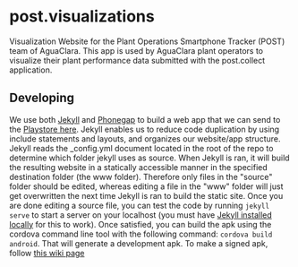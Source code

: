 # post.visualizations
Visualization Website for the Plant Operations Smartphone Tracker (POST) team of AguaClara. This app is used by AguaClara plant operators to visualize their plant performance data submitted with the post.collect application. 

## Developing
We use both [Jekyll](http://jekyllrb.com/) and [Phonegap](http://phonegap.com/) to build a web app that we can send to the [Playstore here](https://play.google.com/store/apps/details?id=org.aguaclara.post.visualizations). Jekyll enables us to reduce code duplication by using include statements and layouts, and organizes our website/app structure. Jekyll reads the _config.yml document located in the root of the repo to determine which folder jekyll uses as source. When Jekyll is ran, it will build the resulting website in a statically accessible manner in the specified destination folder (the www folder). Therefore only files in the "source" folder should be edited, whereas editing a file in the "www" folder will just get overwritten the next time Jekyll is ran to build the static site. Once you are done editing a source file, you can test the code by running `jekyll serve` to start a server on your localhost (you must have [Jekyll installed locally](https://jekyllrb.com/docs/installation/) for this to work). Once satisfied, you can build the apk using the cordova command line tool with the following command: `cordova build android`. That will generate a development apk. To make a signed apk, follow [this wiki page](https://github.com/AguaClara/POST/wiki/Signing-the-APK-and-uploading-to-Play-Store)
